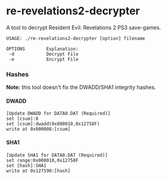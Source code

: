 # re-revelations2-decrypter

A tool to decrypt Resident Evil: Revelations 2 PS3 save-games.

```
USAGE: ./re-revelations2-decrypter [option] filename

OPTIONS        Explanation:
 -d            Decrypt File
 -e            Encrypt File
```

### Hashes

**Note:** this tool doesn't fix the DWADD/SHA1 integrity hashes.

#### DWADD

```
[Update DWADD for DATA0.DAT (Required)]
set [csum]:0
set [csum]:dwadd(0x000010,0x12758F)
write at 0x000008:[csum]
```

#### SHA1

```
[Update SHA1 for DATA0.DAT (Required)]
set range:0x000010,0x12758F
set [hash]:SHA1
write at 0x127590:[hash]
```
